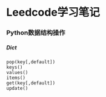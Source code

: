 # Leedcode学习笔记

### Python数据结构操作

##### Dict

```
pop(key[,default])
keys()
values()
items()
get(key[,default])
update()
```

